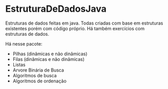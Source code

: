 # EstruturaDeDadosJava
Estruturas de dados feitas em java. Todas criadas com base em estruturas existentes porém com código próprio. Há também exercícios com estruturas de dados.

Há nesse pacote:

- Pilhas (dinâmicas e não dinâmicas)
- Filas (dinâmicas e não dinâmicas)
- Listas 
- Arvore Binária de Busca
- Algoritmos de busca
- Algoritmos de ordenação

